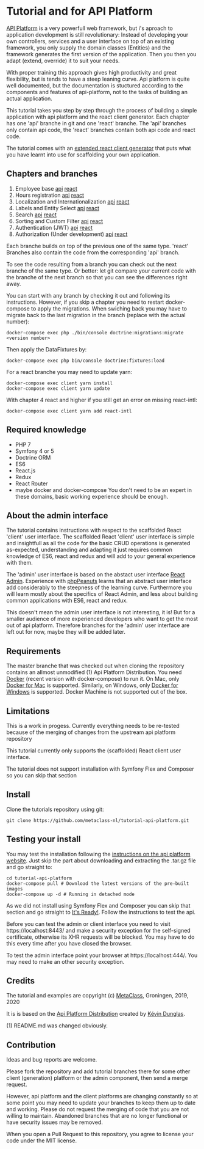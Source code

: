<h1>Tutorial and for API Platform</h1>

[API Platform](https://api-platform.com) is a very powerfull web framework, but i's aproach to application 
development is still revolutionary: 
Instead of developing your own controllers, services and a user interface on top of 
an existing framework, you only supply the domain classes (Entities) and the framework
generates the first version of the application. Then you then you adapt 
(extend, override) it to suit your needs. 

With proper training this approach gives high productivity and great flexibility,
but is tends to have a steep leaning curve. Api platform is quite well documented, 
but the documentation is stuctured according to the components and features
of api-platform, not to the tasks of building an actual application. 
 
This tutorial takes you step by step through the process of building 
a simple application with api platform and the react client generator. 
Each chapter has one 'api' branche in git and one 'react' branche. 
The 'api' branches only contain api code, the 'react' branches
contain both api code and react code. 

The tutorial comes with an [extended react client generator](https://github.com/metaclass-nl/client-generator) that puts
what you have learnt into use for scaffolding your own application.

Chapters and branches
---------------------
1. Employee base [api](https://github.com/metaclass-nl/tutorial-api-platform/tree/chapter1-api) [react](https://github.com/metaclass-nl/tutorial-api-platform/tree/chapter1-react) 
2. Hours registration [api](https://github.com/metaclass-nl/tutorial-api-platform/tree/chapter2-api) [react](https://github.com/metaclass-nl/tutorial-api-platform/tree/chapter2-react)
3. Localization and Internationalization [api](https://github.com/metaclass-nl/tutorial-api-platform/tree/chapter3-api) [react](https://github.com/metaclass-nl/tutorial-api-platform/tree/chapter3-react)
4. Labels and Entity Select [api](https://github.com/metaclass-nl/tutorial-api-platform/tree/chapter4-api) [react](https://github.com/metaclass-nl/tutorial-api-platform/tree/chapter4-react)
5. Search [api](https://github.com/metaclass-nl/tutorial-api-platform/tree/chapter5-api) [react](https://github.com/metaclass-nl/tutorial-api-platform/tree/chapter5-react)
6. Sorting and Custom Filter [api](https://github.com/metaclass-nl/tutorial-api-platform/tree/chapter6-api) [react](https://github.com/metaclass-nl/tutorial-api-platform/tree/chapter6-react)
7. Authentication (JWT) [api](https://github.com/metaclass-nl/tutorial-api-platform/tree/chapter7-api) [react](https://github.com/metaclass-nl/tutorial-api-platform/tree/chapter7-react)
8. Authorization (Under development) [api](https://github.com/metaclass-nl/tutorial-api-platform/tree/chapter8-api) [react](https://github.com/metaclass-nl/tutorial-api-platform/tree/chapter8-react)

Each branche builds on top of the previous one of the same type. 'react' Branches
also contain the code from the corresponding 'api' branch.  

To see the code resulting from a branch you can check out 
the next branche of the same type. Or better: let git compare your current 
code with the branche of the next branch so that you can see the differences right away.  

You can start with any branch by checking it out and following its instructions.
However, if you skip a chapter you need to restart docker-compose 
to apply the migrations. When swiching back you may have to migrate back to 
the last migration in the branch (replace <version number> with the actual number): 
```shell
docker-compose exec php ./bin/console doctrine:migrations:migrate <version number>
```
Then apply the DataFixtures by:
```shell
docker-compose exec php bin/console doctrine:fixtures:load
```                     
For a react branche you may need to update yarn:
```shell
docker-compose exec client yarn install
docker-compose exec client yarn update
```                     
With chapter 4 react and higher if you still get an error on missing react-intl: 
```shell
docker-compose exec client yarn add react-intl
```

Required knowledge
------------------
- PHP 7
- Symfony 4 or 5
- Doctrine ORM
- ES6
- React.js
- Redux
- React Router
- maybe docker and docker-compose
You don't need to be an expert in these domains, basic working experience should be enough. 

About the admin interface
-------------------------
The tutorial contains instructions with respect to the scaffolded React 'client' 
user interface. The scaffolded React 'client' user interface is simple and insightfull 
as all the code for the basic CRUD operations is generated as-expected,
understanding and adapting it just requires common knowledge of ES6, react and redux
and will add to your general experience with them. 

The 'admin' user interface is based on the abstact user interface [React Admin](https://marmelab.com/react-admin/).
Experience with [phpPeanuts](http://www.phppeanuts.org/) learns that an abstract
user interface add considerably to the steepness of the learning curve. 
Furthermore you will learn mostly about the specifics of React Admin,
and less about building common applications with ES6, react and redux. 

This doesn't mean the admin user interface is not interesting, it is! But for a smaller 
audience of more experienced developers who want to get the most out of api platform.
Therefore branches for the 'admin' user interface are left out for now, maybe they will be added later.

Requirements
------------
The master branche that was checked out when cloning the repository contains
an allmost unmodified (1) Api Platform Distribution. You need [Docker](https://docs.docker.com/install/) 
(recent version with docker-compose) to run it. On Mac, only [Docker for Mac](https://docs.docker.com/docker-for-mac/)
 is supported. Similarly, on Windows, only [Docker for Windows](https://docs.docker.com/docker-for-windows/) is supported. Docker Machine is not supported out of the box.

Limitations
-----------
This is a work in progess. Currently everything needs to be re-tested 
because of the merging of changes from the upstream api platform repository

This tutorial currently only supports the (scaffolded) React client user interface.  

The tutorial does not support installation with Symfony Flex and Composer so you can skip that section 

Install
-------
Clone the tutorials repository using git:
```shell
git clone https://github.com/metaclass-nl/tutorial-api-platform.git
```

Testing your install
--------------------
You may test the installation following the [instructions on the api platform website](https://api-platform.com/docs/distribution/#installing-the-framework).
Just skip the part about downloading and extracting the .tar.gz file and go straight to:
```shell
cd tutorial-api-platform
docker-compose pull # Download the latest versions of the pre-built images
docker-compose up -d # Running in detached mode
```

As we did not install using Symfony Flex and Composer you can skip that section 
and go straight to [It's Ready!](https://api-platform.com/docs/distribution/#its-ready).
Follow the instructions to test the api.

Before you can test the admin or client interface you need to visit https://localhost:8443/
and make a security exception for the self-signed certificate, otherwise its 
XHR requests will be blocked. You may have to do this every time after you
have closed the browser. 

To test the admin interface point your browser at https://localhost:444/. You may need to
make an other security exception.

Credits
-------

The tutorial and examples are copyright (c) [MetaClass](https://www.metaclass.nl/), Groningen, 2019, 2020

It is is based on the [Api Platform Distribution](https://api-platform.com/docs/distribution/)
created by [Kévin Dunglas](https://dunglas.fr). 

 
(1) README.md was changed obviously. 

Contribution
------------
Ideas and bug reports are welcome. 

Please fork the repository and add tutorial branches there 
for some other client (generation) platform or the admin component, 
then send a merge request. 

However, api platform and the client platforms are changing constantly so 
at some point you may need to update your branches to keep them up to date and
working. Please do not request the merging of code that you are not 
willing to maintain. Abandoned branches that are no longer functional 
or have security issues may be removed. 

When you open a Pull Request to this repository, 
you agree to license your code under the MIT license.